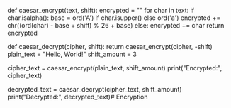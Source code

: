 def caesar_encrypt(text, shift):
    encrypted = ""
    for char in text:
        if char.isalpha():
            base = ord('A') if char.isupper() else ord('a')
            encrypted += chr((ord(char) - base + shift) % 26 + base)
        else:
            encrypted += char
    return encrypted

def caesar_decrypt(cipher, shift):
    return caesar_encrypt(cipher, -shift)
plain_text = "Hello, World!"
shift_amount = 3

cipher_text = caesar_encrypt(plain_text, shift_amount)
print("Encrypted:", cipher_text)

decrypted_text = caesar_decrypt(cipher_text, shift_amount)
print("Decrypted:", decrypted_text)# Encryption